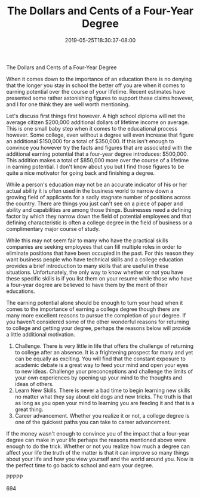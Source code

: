 ﻿---
title: "The Dollars and Cents of a Four-Year Degree"
date: 2019-05-25T18:30:37-08:00
description: "Education Tips for Web Success"
featured_image: "/images/Education.jpg"
tags: ["Education"]
---

The Dollars and Cents of a Four-Year Degree

When it comes down to the importance of an education there is no denying that the longer you stay in school the better off you are when it comes to earning potential over the course of your lifetime. Recent estimates have presented some rather astonishing figures to support these claims however, and I for one think they are well worth mentioning. 

Let's discuss first things first however. A high school diploma will net the average citizen $200,000 additional dollars of lifetime income on average. This is one small baby step when it comes to the educational process however. Some college, even without a degree will even increase that figure an additional $150,000 for a total of $350,000. If this isn't enough to convince you however try the facts and figures that are associated with the additional earning potential that a four-year degree introduces: $500,000. This addition makes a total of $850,000 more over the course of a lifetime in earning potential. I don't know about you but I find those figures to be quite a nice motivator for going back and finishing a degree.

While a person's education may not be an accurate indicator of his or her actual ability it is often used in the business world to narrow down a growing field of applicants for a sadly stagnate number of positions across the country. There are things you just can't see on a piece of paper and ability and capabilities are among those things. Businesses need a defining factor by which they narrow down the field of potential employees and that defining characteristic is often a college degree in the field of business or a complimentary major course of study.

While this may not seem fair to many who have the practical skills companies are seeking employees that can fill multiple roles in order to eliminate positions that have been occupied in the past. For this reason they want business people who have technical skills and a college education provides a brief introduction to many skills that are useful in these situations. Unfortunately, the only way to know whether or not you have these specific skills is if you list them on your resume while those who have a four-year degree are believed to have them by the merit of their educations.

The earning potential alone should be enough to turn your head when it comes to the importance of earning a college degree though there are many more excellent reasons to pursue the completion of your degree. If you haven't considered some of the other wonderful reasons for returning to college and getting your degree, perhaps the reasons below will provide a little additional motivation.

1) Challenge. There is very little in life that offers the challenge of returning to college after an absence. It is a frightening prospect for many and yet can be equally as exciting. You will find that the constant exposure to academic debate is a great way to feed your mind and open your eyes to new ideas. Challenge your preconceptions and challenge the limits of your own experiences by opening up your mind to the thoughts and ideas of others.
2) Learn New Skills. There is never a bad time to begin learning new skills no matter what they say about old dogs and new tricks. The truth is that as long as you open your mind to learning you are feeding it and that is a great thing.
3) Career advancement. Whether you realize it or not, a college degree is one of the quickest paths you can take to career advancement. 

If the money wasn't enough to convince you of the impact that a four-year degree can make in your life perhaps the reasons mentioned above were enough to do the trick. Whether or not you realize how much a degree can affect your life the truth of the matter is that it can improve so many things about your life and how you view yourself and the world around you. Now is the perfect time to go back to school and earn your degree.

PPPPP

694

